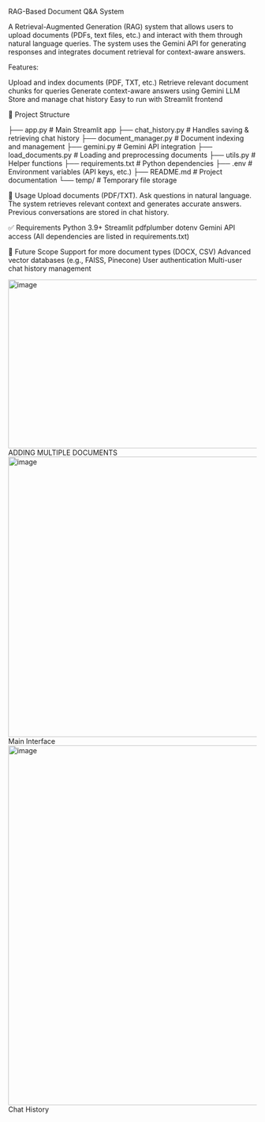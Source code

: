 RAG-Based Document Q&A System

A Retrieval-Augmented Generation (RAG) system that allows users to upload documents (PDFs, text files, etc.) and interact with them through natural language queries. The system uses the Gemini API for generating responses and integrates document retrieval for context-aware answers.

Features:

Upload and index documents (PDF, TXT, etc.)
Retrieve relevant document chunks for queries
Generate context-aware answers using Gemini LLM
Store and manage chat history
Easy to run with Streamlit frontend

📂 Project Structure

├── app.py                # Main Streamlit app
├── chat_history.py       # Handles saving & retrieving chat history
├── document_manager.py   # Document indexing and management
├── gemini.py             # Gemini API integration
├── load_documents.py     # Loading and preprocessing documents
├── utils.py              # Helper functions
├── requirements.txt      # Python dependencies
├── .env                  # Environment variables (API keys, etc.)
├── README.md             # Project documentation
└── temp/                 # Temporary file storage


📖 Usage
Upload documents (PDF/TXT).
Ask questions in natural language.
The system retrieves relevant context and generates accurate answers.
Previous conversations are stored in chat history.

✅ Requirements
Python 3.9+
Streamlit
pdfplumber
dotenv
Gemini API access
(All dependencies are listed in requirements.txt)

🔮 Future Scope
Support for more document types (DOCX, CSV)
Advanced vector databases (e.g., FAISS, Pinecone)
User authentication
Multi-user chat history management

<img width="796" height="342" alt="image" src="https://github.com/user-attachments/assets/aa95d23a-f5e3-47c1-b7a8-3a049e233fb2" />
ADDING MULTIPLE DOCUMENTS




<img width="744" height="568" alt="image" src="https://github.com/user-attachments/assets/9a10d14d-2519-4ead-945e-c7abcfab271f" />
Main Interface





<img width="1275" height="729" alt="image" src="https://github.com/user-attachments/assets/7be25210-e4c0-4844-ac4e-cf61d6d96c42" />
Chat History



